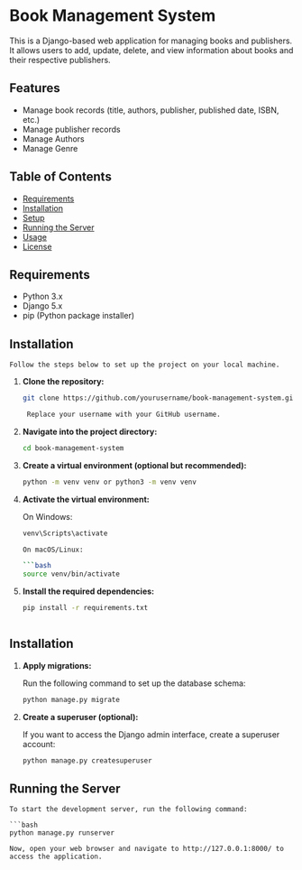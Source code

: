 # Book Management System

This is a Django-based web application for managing books and publishers. It allows users to add, update, delete, and view information about books and their respective publishers.

## Features

- Manage book records (title, authors, publisher, published date, ISBN, etc.)
- Manage publisher records
- Manage Authors
- Manage Genre


## Table of Contents

- [Requirements](#requirements)
- [Installation](#installation)
- [Setup](#setup)
- [Running the Server](#running-the-server)
- [Usage](#usage)
- [License](#license)

## Requirements

- Python 3.x
- Django 5.x
- pip (Python package installer)

## Installation

    Follow the steps below to set up the project on your local machine.

1. **Clone the repository:**

   ```bash
   git clone https://github.com/yourusername/book-management-system.git

    Replace your username with your GitHub username.

2. **Navigate into the project directory:**

    ```bash
    cd book-management-system


4. **Create a virtual environment (optional but recommended):**

    ```bash
    python -m venv venv or python3 -m venv venv

5. **Activate the virtual environment:**

    On Windows:

    ```bash
    venv\Scripts\activate

    On macOS/Linux:

    ```bash
    source venv/bin/activate
    
6. **Install the required dependencies:**

    ```bash
    pip install -r requirements.txt



## Installation


1. **Apply migrations:**

    Run the following command to set up the database schema:

    ```bash
    python manage.py migrate

2. **Create a superuser (optional):**

    If you want to access the Django admin interface, create a superuser account:

    ```bash
    python manage.py createsuperuser

## Running the Server

    To start the development server, run the following command:

    ```bash
    python manage.py runserver

    Now, open your web browser and navigate to http://127.0.0.1:8000/ to access the application.



